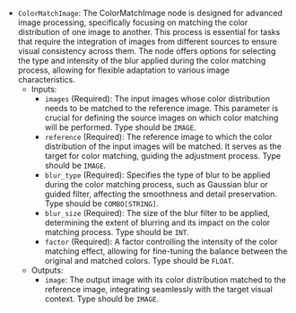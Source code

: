 - `ColorMatchImage`: The ColorMatchImage node is designed for advanced image processing, specifically focusing on matching the color distribution of one image to another. This process is essential for tasks that require the integration of images from different sources to ensure visual consistency across them. The node offers options for selecting the type and intensity of the blur applied during the color matching process, allowing for flexible adaptation to various image characteristics.
    - Inputs:
        - `images` (Required): The input images whose color distribution needs to be matched to the reference image. This parameter is crucial for defining the source images on which color matching will be performed. Type should be `IMAGE`.
        - `reference` (Required): The reference image to which the color distribution of the input images will be matched. It serves as the target for color matching, guiding the adjustment process. Type should be `IMAGE`.
        - `blur_type` (Required): Specifies the type of blur to be applied during the color matching process, such as Gaussian blur or guided filter, affecting the smoothness and detail preservation. Type should be `COMBO[STRING]`.
        - `blur_size` (Required): The size of the blur filter to be applied, determining the extent of blurring and its impact on the color matching process. Type should be `INT`.
        - `factor` (Required): A factor controlling the intensity of the color matching effect, allowing for fine-tuning the balance between the original and matched colors. Type should be `FLOAT`.
    - Outputs:
        - `image`: The output image with its color distribution matched to the reference image, integrating seamlessly with the target visual context. Type should be `IMAGE`.
